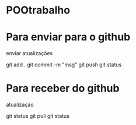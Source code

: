 # POOtrabalho

# Para enviar para o github
enviar atualizações

git add .
git commit -m "msg"
git push
git status

# Para receber do github
atualização

git status
git pull
git status



